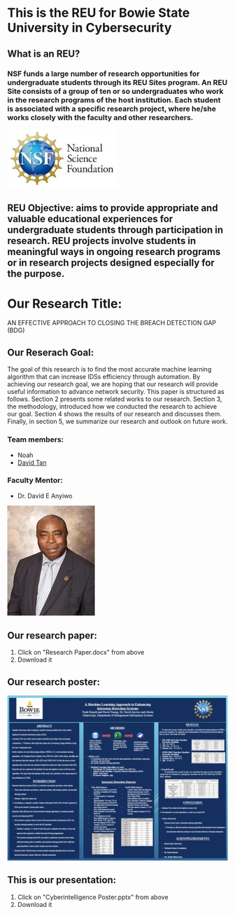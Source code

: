 # This is the REU for Bowie State University in Cybersecurity

## What is an REU?
### NSF funds a large number of research opportunities for undergraduate students through its REU Sites program. An REU Site consists of a group of ten or so undergraduates who work in the research programs of the host institution. Each student is associated with a specific research project, where he/she works closely with the faculty and other researchers. 
<img src="NSF pic.jpg" width="250">

## REU Objective: aims to provide appropriate and valuable educational experiences for undergraduate students through participation in research. REU projects involve students in meaningful ways in ongoing research programs or in research projects designed especially for the purpose.

# Our Research Title: 
AN EFFECTIVE APPROACH TO CLOSING THE BREACH DETECTION GAP (BDG) 

## Our Reserach Goal: 
The goal of this research is to find the most accurate machine learning algorithm that can increase IDSs efficiency through automation. By achieving our research goal, we are hoping that our research will provide useful information to advance network security.
This paper is structured as follows. Section 2 presents some related works to our research. Section 3, the methodology, introduced how we conducted the research to achieve our goal. Section 4 shows the results of our research and discusses them. Finally, in section 5, we summarize our research and outlook on future work.

### Team members: 
- Noah
- [David Tan](https://github.com/skytruong90)

### Faculty Mentor: 
- Dr. David E Anyiwo
<img src="anywio.jpg" width="200">

## Our research paper:
1. Click on "Research Paper.docx" from above
2. Download it

## Our research poster:
<img src="BOWIE_REU_21.png" width="600">

## This is our presentation:
1. Click on "Cyberintelligence Poster.pptx" from above
2. Download it
